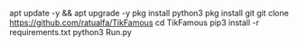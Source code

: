 apt update -y && apt upgrade -y
pkg install python3
pkg install git
git clone https://github.com/ratualfa/TikFamous
cd TikFamous
pip3 install -r requirements.txt
python3 Run.py
